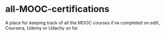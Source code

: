# all-MOOC-certifications
A place for keeping track of all the MOOC courses iI've completed on edX, Coursera, Udemy or Udacity so far. 
